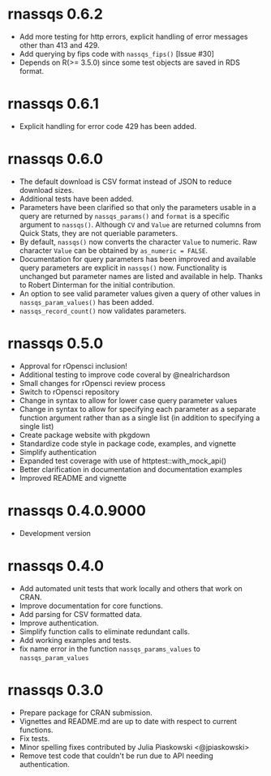 
# rnassqs 0.6.2

- Add more testing for http errors, explicit handling of error messages other than 413 and 429.
- Add querying by fips code with `nassqs_fips()` [Issue #30]
- Depends on R(>= 3.5.0) since some test objects are saved in RDS format.

# rnassqs 0.6.1

- Explicit handling for error code 429 has been added.

# rnassqs 0.6.0

- The default download is CSV format instead of JSON to reduce download sizes.
- Additional tests have been added.
- Parameters have been clarified so that only the parameters usable in a query are returned by `nassqs_params()` and `format` is a specific argument to `nassqs()`. Although `CV` and `Value` are returned columns from Quick Stats, they are not queriable parameters.
- By default, `nassqs()` now converts the character `Value` to numeric. Raw character `Value` can be obtained by `as_numeric = FALSE`.
- Documentation for query parameters has been improved and available query parameters are explicit in `nassqs()` now. Functionality is unchanged but parameter names are listed and available in help. Thanks to Robert Dinterman for the initial contribution.
- An option to see valid parameter values given a query of other values in `nassqs_param_values()` has been added.
- `nassqs_record_count()` now validates parameters. 


# rnassqs 0.5.0

- Approval for rOpensci inclusion!
- Additional testing to improve code coveral by @nealrichardson
- Small changes for rOpensci review process
- Switch to rOpensci repository
- Change in syntax to allow for lower case query parameter values
- Change in syntax to allow for specifying each parameter as a separate function argument rather than as a single list (in addition to specifying a single list)
- Create package website with pkgdown
- Standardize code style in package code, examples, and vignette
- Simplify authentication
- Expanded test coverage with use of httptest::with_mock_api()
- Better clarification in documentation and documentation examples
- Improved README and vignette

# rnassqs 0.4.0.9000

- Development version

# rnassqs 0.4.0

- Add automated unit tests that work locally and others that work on CRAN.
- Improve documentation for core functions.
- Add parsing for CSV formatted data.
- Improve authentication.
- Simplify function calls to eliminate redundant calls.
- Add working examples and tests.
- fix name error in the function `nassqs_params_values` to `nassqs_param_values`

# rnassqs 0.3.0

- Prepare package for CRAN submission.
- Vignettes and README.md are up to date with respect to current functions.
- Fix tests.
- Minor spelling fixes contributed by Julia Piaskowski <@jpiaskowski>
- Remove test code that couldn't be run due to API needing authentication.
